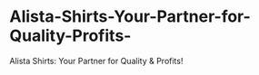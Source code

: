 # Alista-Shirts-Your-Partner-for-Quality-Profits-
Alista Shirts: Your Partner for Quality &amp; Profits!
